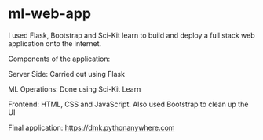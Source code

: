 # ml-web-app
I used Flask, Bootstrap and Sci-Kit learn to build and deploy a full stack web application onto the internet.

Components of the application:

Server Side: Carried out using Flask

ML Operations: Done using Sci-Kit Learn 

Frontend: HTML, CSS and JavaScript. Also used Bootstrap to clean up the UI

Final application:
https://dmk.pythonanywhere.com
